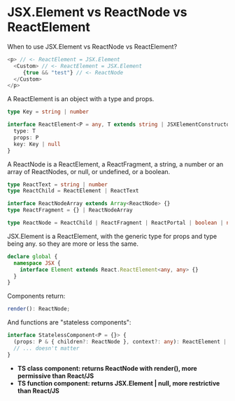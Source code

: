 # JSX.Element vs ReactNode vs ReactElement

When to use JSX.Element vs ReactNode vs ReactElement?

```javascript
<p> // <- ReactElement = JSX.Element
  <Custom> // <- ReactElement = JSX.Element
     {true && "test"} // <- ReactNode
  </Custom>
</p>
```

A ReactElement is an object with a type and props.

```typescript
type Key = string | number

interface ReactElement<P = any, T extends string | JSXElementConstructor<any> = string | JSXElementConstructor<any>> {
  type: T
  props: P
  key: Key | null
}
```

A ReactNode is a ReactElement, a ReactFragment, a string, a number or an array of ReactNodes, or null, or undefined, or a boolean.

```typescript
type ReactText = string | number
type ReactChild = ReactElement | ReactText

interface ReactNodeArray extends Array<ReactNode> {}
type ReactFragment = {} | ReactNodeArray

type ReactNode = ReactChild | ReactFragment | ReactPortal | boolean | null | undefined
```

JSX.Element is a ReactElement, with the generic type for props and type being any. so they are more or less the same.

```typescript
declare global {
  namespace JSX {
    interface Element extends React.ReactElement<any, any> {}
  }
}
```

Components return:

```typescript
render(): ReactNode;
```

And functions are "stateless components":

```typescript
interface StatelessComponent<P = {}> {
  (props: P & { children?: ReactNode }, context?: any): ReactElement | null
  // ... doesn't matter
}
```

- **TS class component: returns ReactNode with render(), more permissive than React/JS**
- **TS function component: returns JSX.Element | null, more restrictive than React/JS**
